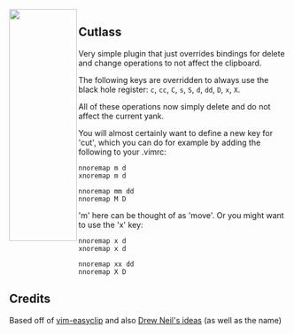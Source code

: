 <img align="left" width="122" height="420" src="https://i.imgur.com/30weJjp.png">

## Cutlass

Very simple plugin that just overrides bindings for delete and change operations to not affect the clipboard.

The following keys are overridden to always use the black hole register:  `c`, `cc`, `C`, `s`, `S`, `d`, `dd`, `D`, `x`, `X`.

All of these operations now simply delete and do not affect the current yank.

You will almost certainly want to define a new key for 'cut', which you can do for example by adding the following to your .vimrc:

```
nnoremap m d
xnoremap m d

nnoremap mm dd
nnoremap M D
```

'm' here can be thought of as 'move'.  Or you might want to use the 'x' key:

```
nnoremap x d
xnoremap x d

nnoremap xx dd
nnoremap X D
```

## Credits

Based off of [vim-easyclip](https://github.com/svermeulen/vim-easyclip) and also [Drew Neil's ideas](https://github.com/nelstrom/vim-cutlass) (as well as the name)

